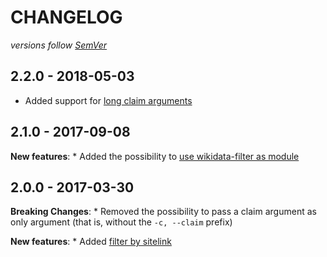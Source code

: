 # CHANGELOG
*versions follow [SemVer](http://semver.org)*

## 2.2.0 - 2018-05-03
* Added support for [long claim arguments](https://github.com/maxlath/wikidata-filter/blob/master/docs/how_to.md#long-claim-option)

## 2.1.0 - 2017-09-08
  **New features**:
    * Added the possibility to [use wikidata-filter as module](https://github.com/maxlath/wikidata-filter/blob/master/docs/how_to.md#usage-as-module)

## 2.0.0 - 2017-03-30
  **Breaking Changes**:
    * Removed the possibility to pass a claim argument as only argument (that is, without the `-c, --claim` prefix)

  **New features**:
    * Added [filter by sitelink](https://github.com/maxlath/wikidata-filter/blob/master/docs/how_to.md#by-sitelinks)
